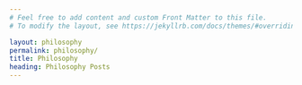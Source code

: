 ```yaml
---
# Feel free to add content and custom Front Matter to this file.
# To modify the layout, see https://jekyllrb.com/docs/themes/#overriding-theme-defaults

layout: philosophy
permalink: philosophy/
title: Philosophy
heading: Philosophy Posts
---
```


